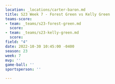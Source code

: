 ```yaml
---
location: _locations/carter-baron.md
title: S23 Week 7 - Forest Green vs Kelly Green
teams-score:
- team: _teams/s23-forest-green.md
  score: 
- team: _teams/s23-kelly-green.md
  score: 
field: "4"
date: 2022-10-30 10:45:00 -0400
season: 23
week: 7
mvp: ''
game-ball: ''
sportsperson: ''

---
```

